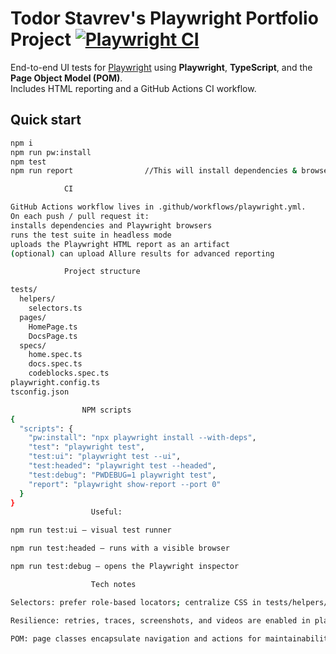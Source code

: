 # Todor Stavrev's Playwright Portfolio Project [![Playwright CI](https://github.com/tosheto/playwright-portfolio/actions/workflows/playwright.yml/badge.svg)](https://github.com/tosheto/playwright-portfolio/actions/workflows/playwright.yml)

End-to-end UI tests for [Playwright](https://playwright.dev) using **Playwright**, **TypeScript**, and the **Page Object Model (POM)**.  
Includes HTML reporting and a GitHub Actions CI workflow.


## Quick start

```bash
npm i
npm run pw:install
npm test
npm run report                //This will install dependencies & browsers, run tests headless, and open the Playwright HTML report locally.//

            CI

GitHub Actions workflow lives in .github/workflows/playwright.yml.
On each push / pull request it:
installs dependencies and Playwright browsers
runs the test suite in headless mode
uploads the Playwright HTML report as an artifact
(optional) can upload Allure results for advanced reporting

            Project structure

tests/
  helpers/
    selectors.ts
  pages/
    HomePage.ts
    DocsPage.ts
  specs/
    home.spec.ts
    docs.spec.ts
    codeblocks.spec.ts
playwright.config.ts
tsconfig.json

                NPM scripts
{
  "scripts": {
    "pw:install": "npx playwright install --with-deps",
    "test": "playwright test",
    "test:ui": "playwright test --ui",
    "test:headed": "playwright test --headed",
    "test:debug": "PWDEBUG=1 playwright test",
    "report": "playwright show-report --port 0"
  }
}
                  Useful:

npm run test:ui – visual test runner

npm run test:headed – runs with a visible browser

npm run test:debug – opens the Playwright inspector

                  Tech notes

Selectors: prefer role-based locators; centralize CSS in tests/helpers/selectors.ts.

Resilience: retries, traces, screenshots, and videos are enabled in playwright.config.ts.

POM: page classes encapsulate navigation and actions for maintainability.

